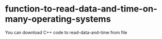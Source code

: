 # function-to-read-data-and-time-on-many-operating-systems

You can download C++ code to read-data-and-time from file
